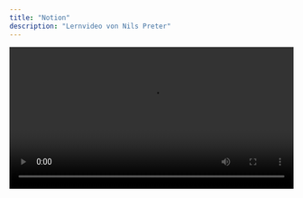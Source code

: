 ```yaml
---
title: "Notion"
description: "Lernvideo von Nils Preter"
---
```


<video width="100%" controls>
  <source src="/Modul152/notion.mp4" type="video/mp4">
</video>

